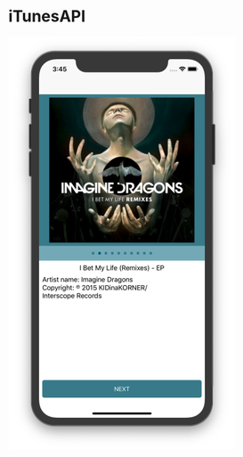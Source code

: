 # iTunesAPI

![alt text](https://github.com/ykharyt/iTunesAPI/blob/master/Screenshots/Screen%20Shot%202019-02-15%20at%203.45.02%20AM.png)
